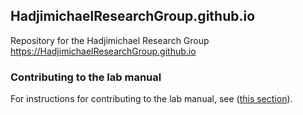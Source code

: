 ## HadjimichaelResearchGroup.github.io
Repository for the Hadjimichael Research Group
<https://HadjimichaelResearchGroup.github.io>

### Contributing to the lab manual
For instructions for contributing to the lab manual, see ([this section](https://hadjimichaelresearchgroup.github.io/Contributing/Instructions.html)).

